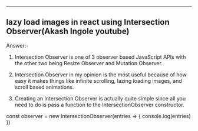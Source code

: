 
-----
lazy load images in react using Intersection Observer(Akash Ingole youtube)
-----

Answer:- 
1. Intersection Observer is one of 3 observer based JavaScript APIs with the other two being Resize Observer and Mutation Observer. 
2. Intersection Observer in my opinion is the most useful because of how easy it makes things like infinite scrolling, lazing loading images, and scroll based animations.

3. Creating an Intersection Observer is actually quite simple since all you need to do is pass a function to the IntersectionObserver constructor.

const observer = new IntersectionObserver(entries => {
  console.log(entries)
})